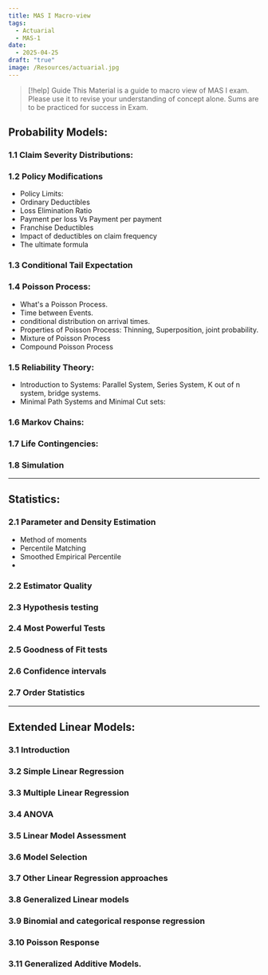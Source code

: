 ```yaml
---
title: MAS I Macro-view
tags:
  - Actuarial
  - MAS-1
date:
  - 2025-04-25
draft: "true"
image: /Resources/actuarial.jpg
---
```

> [!help] Guide
> This Material is a guide to macro view of MAS I exam. Please use it to revise your understanding of concept alone.
> Sums are to be practiced for success in Exam.

## Probability Models:

### 1.1 Claim Severity Distributions:

### 1.2 Policy Modifications
- Policy Limits:
- Ordinary Deductibles
- Loss Elimination Ratio
- Payment per loss Vs Payment per payment
- Franchise Deductibles
- Impact of deductibles on claim frequency
- The ultimate formula


### 1.3 Conditional Tail Expectation



### 1.4 Poisson Process:
- What's a Poisson Process.
- Time between Events.
- conditional distribution on arrival times.
- Properties of Poisson Process: Thinning, Superposition, joint probability.
- Mixture of Poisson Process
- Compound Poisson Process

### 1.5 Reliability Theory:
- Introduction to Systems: Parallel System, Series System, K out of n system, bridge systems.
- Minimal Path Systems and Minimal Cut sets:

### 1.6 Markov Chains:


### 1.7 Life Contingencies:



### 1.8 Simulation

---

## Statistics:

### 2.1 Parameter and Density Estimation
- Method of moments
- Percentile Matching
- Smoothed Empirical Percentile
- 
### 2.2 Estimator Quality
### 2.3 Hypothesis testing
### 2.4 Most Powerful Tests
### 2.5 Goodness of Fit tests
### 2.6 Confidence intervals
### 2.7 Order Statistics


---

## Extended Linear Models:

### 3.1 Introduction
### 3.2 Simple Linear Regression
### 3.3 Multiple Linear Regression
### 3.4 ANOVA
### 3.5 Linear Model Assessment
### 3.6 Model Selection
### 3.7 Other Linear Regression approaches
### 3.8 Generalized Linear models
### 3.9 Binomial and categorical response regression
### 3.10 Poisson Response
### 3.11 Generalized Additive Models.